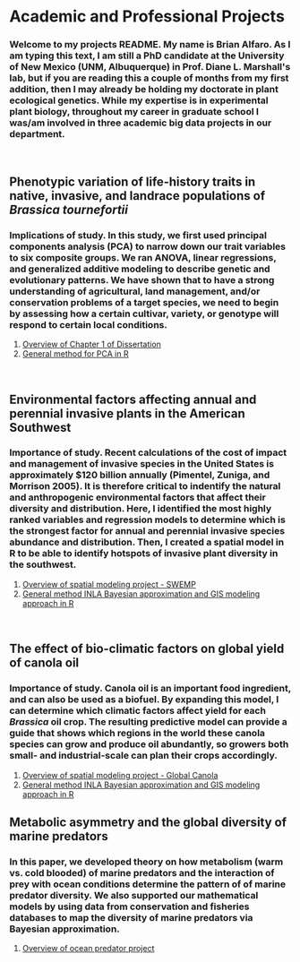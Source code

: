 # Academic and Professional Projects

### Welcome to my projects README. My name is Brian Alfaro. As I am typing this text, I am still a PhD candidate at the University of New Mexico (UNM, Albuquerque) in Prof. Diane L. Marshall's lab, but if you are reading this a couple of months from my first addition, then I may already be holding my doctorate in plant ecological genetics. While my expertise is in experimental plant biology, throughout my career in graduate school I was/am involved in three academic big data projects in our department. <br />

<br />

## Phenotypic variation of life‐history traits in native, invasive, and landrace populations of *Brassica tournefortii*

### Implications of study. In this study, we first used principal components analysis (PCA) to narrow down our trait variables to six composite groups. We ran ANOVA, linear regressions, and generalized additive modeling to describe genetic and evolutionary patterns. We have shown that to have a strong understanding of agricultural, land management, and/or conservation problems of a target species, we need to begin by assessing how a certain cultivar, variety, or genotype will respond to certain local conditions. 

1. [Overview of Chapter 1 of Dissertation](https://github.com/brianalf-hub/dissertationcodes/blob/master/CH1Overview.md)
2. [General method for PCA in R](https://github.com/brianalf-hub/dissertationcodes/blob/master/ch1.pca)

<br />

## Environmental factors affecting annual and perennial invasive plants in the American Southwest

### Importance of study. Recent calculations of the cost of impact and management of invasive species in the United States is approximately $120 billion annually (Pimentel, Zuniga, and Morrison 2005). It is therefore critical to indentify the natural and anthropogenic environmental factors that affect their diversity and distribution. Here, I identified the most highly ranked variables and regression models to determine which is the strongest factor for annual and perennial invasive species abundance and distribution. Then, I created a spatial model in R to be able to identify hotspots of invasive plant diversity in the southwest. 

1. [Overview of spatial modeling project - SWEMP](https://github.com/brianalf-hub/swemp/blob/master/README.md)
2. [General method INLA Bayesian approximation and GIS modeling approach in R](https://github.com/brianalf-hub/swemp/blob/master/codes)

<br />

## The effect of bio-climatic factors on global yield of canola oil

### Importance of study. Canola oil is an important food ingredient, and can also be used as a biofuel. By expanding this model, I can determine which climatic factors affect yield for each *Brassica* oil crop. The resulting predictive model can provide a guide that shows which regions in the world these canola species can grow and produce oil abundantly, so growers both small- and industrial-scale can plan their crops accordingly. 

1. [Overview of spatial modeling project - Global Canola](https://github.com/brianalf-hub/canolaoilprediction/blob/master/CanolaOverview.md)
2. [General method INLA Bayesian approximation and GIS modeling approach in R](https://github.com/brianalf-hub/canolaoilprediction/blob/master/INLA%20%26%20GIS%20codes)

## Metabolic asymmetry and the global diversity of marine predators

### In this paper, we developed theory on how metabolism (warm vs. cold blooded) of marine predators and the interaction of prey with ocean conditions determine the pattern of of marine predator diversity. We also supported our mathematical models by using data from conservation and fisheries databases to map the diversity of marine predators via Bayesian approximation. 

1. [Overview of ocean predator project](https://github.com/brianalf-hub/metabolic-oceans/blob/master/OceanOverview.md)

